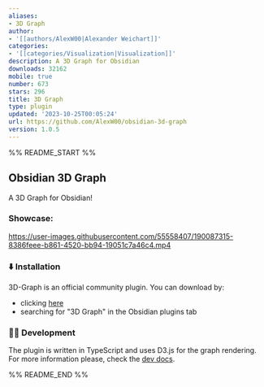 ```yaml
---
aliases:
- 3D Graph
author:
- '[[authors/AlexW00|Alexander Weichart]]'
categories:
- '[[categories/Visualization|Visualization]]'
description: A 3D Graph for Obsidian
downloads: 32162
mobile: true
number: 673
stars: 296
title: 3D Graph
type: plugin
updated: '2023-10-25T00:05:24'
url: https://github.com/AlexW00/obsidian-3d-graph
version: 1.0.5
---
```


%% README_START %%

## Obsidian 3D Graph

A 3D Graph for Obsidian!

### Showcase:

https://user-images.githubusercontent.com/55558407/190087315-8386feee-b861-4520-bb94-19051c7a46c4.mp4

### ⬇️ Installation

3D-Graph is an official community plugin. You can download by: 
- clicking [here](https://obsidian.md/plugins?id=3d-graph)
- searching for "3D Graph" in the Obsidian plugins tab

### 👨‍💻 Development

The plugin is written in TypeScript and uses D3.js for the graph rendering.
For more information please, check the [dev docs](docs/dev-docs.md).


%% README_END %%